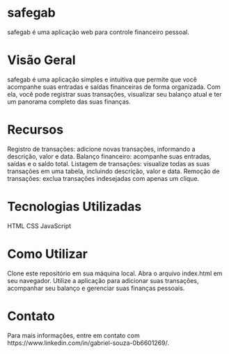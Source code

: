 <h1>safegab</h1>

safegab é uma aplicação web para controle financeiro pessoal.

<h1>Visão Geral </h1>

safegab é uma aplicação simples e intuitiva que permite que você acompanhe suas entradas e saídas financeiras de forma organizada. Com ela, você pode registrar suas transações, visualizar seu balanço atual e ter um panorama completo das suas finanças.

<h1>Recursos</h1>

Registro de transações: adicione novas transações, informando a descrição, valor e data.
Balanço financeiro: acompanhe suas entradas, saídas e o saldo total.
Listagem de transações: visualize todas as suas transações em uma tabela, incluindo descrição, valor e data.
Remoção de transações: exclua transações indesejadas com apenas um clique.

<h1>Tecnologias Utilizadas</h1>

HTML
CSS
JavaScript

<h1>Como Utilizar</h1>

Clone este repositório em sua máquina local.
Abra o arquivo index.html em seu navegador.
Utilize a aplicação para adicionar suas transações, acompanhar seu balanço e gerenciar suas finanças pessoais.

<h1>Contato</h1>
Para mais informações, entre em contato com https://www.linkedin.com/in/gabriel-souza-0b6601269/.
